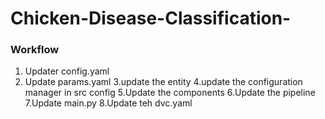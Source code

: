 # Chicken-Disease-Classification-


### Workflow
1. Updater config.yaml
2. Update params.yaml
3.update the entity
4.update the configuration manager in src config
5.Update the components
6.Update the pipeline
7.Update main.py
8.Update teh dvc.yaml
